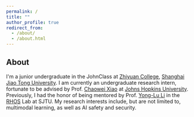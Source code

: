 ```yaml
---
permalink: /
title: ""
author_profile: true
redirect_from: 
  - /about/
  - /about.html
---
```








## About

I'm a junior undergraduate in the JohnClass at [Zhiyuan College](https://en.zhiyuan.sjtu.edu.cn/), [Shanghai Jiao Tong University](https://en.sjtu.edu.cn/). I am currently an undergraduate research intern, fortunate to be advised by Prof. [Chaowei Xiao](https://xiaocw11.github.io/index.html) at [Johns Hopkins University](https://ai.jhu.edu//). Previously, I had the honor of being mentored by Prof. [Yong-Lu Li](https://dirtyharrylyl.github.io/) in the [RHOS](https://mvig-rhos.com/) Lab at SJTU. My research interests include, but are not limited to, multimodal learning, as well as AI safety and security.
